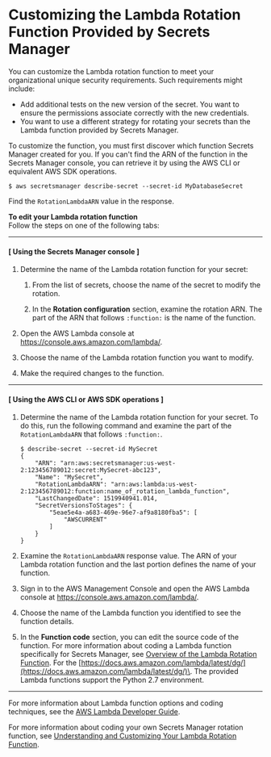 # Customizing the Lambda Rotation Function Provided by Secrets Manager<a name="rotating-secrets-customize-rds-lambda"></a>

You can customize the Lambda rotation function to meet your organizational unique security requirements\. Such requirements might include:
+ Add additional tests on the new version of the secret\. You want to ensure the permissions associate correctly with the new credentials\.
+ You want to use a different strategy for rotating your secrets than the Lambda function provided by Secrets Manager\. 

To customize the function, you must first discover which function Secrets Manager created for you\. If you can't find the ARN of the function in the Secrets Manager console, you can retrieve it by using the AWS CLI or equivalent AWS SDK operations\. 

```
$ aws secretsmanager describe-secret --secret-id MyDatabaseSecret
```

Find the `RotationLambdaARN` value in the response\.

**To edit your Lambda rotation function**  
Follow the steps on one of the following tabs:

------
#### [ Using the Secrets Manager console ]

1. Determine the name of the Lambda rotation function for your secret:

   1. From the list of secrets, choose the name of the secret to modify the rotation\.

   1. In the **Rotation configuration** section, examine the rotation ARN\. The part of the ARN that follows `:function:` is the name of the function\.

1. Open the AWS Lambda console at [https://console\.aws\.amazon\.com/lambda/](https://console.aws.amazon.com/lambda/)\.

1. Choose the name of the Lambda rotation function you want to modify\.

1. Make the required changes to the function\. 

------
#### [ Using the AWS CLI or AWS SDK operations ]

1. Determine the name of the Lambda rotation function for your secret\. To do this, run the following command and examine the part of the `RotationLambdaARN` that follows `:function:`\.

   ```
   $ describe-secret --secret-id MySecret
   {
       "ARN": "arn:aws:secretsmanager:us-west-2:123456789012:secret:MySecret-abc123",
       "Name": "MySecret",
       "RotationLambdaARN": "arn:aws:lambda:us-west-2:123456789012:function:name_of_rotation_lambda_function",
       "LastChangedDate": 1519940941.014,
       "SecretVersionsToStages": {
           "5eae5e4a-a683-469e-96e7-af9a8180fba5": [
               "AWSCURRENT"
           ]
       }
   }
   ```

1. Examine the `RotationLambdaARN` response value\. The ARN of your Lambda rotation function and the last portion defines the name of your function\.

1. Sign in to the AWS Management Console and open the AWS Lambda console at [https://console\.aws\.amazon\.com/lambda/](https://console.aws.amazon.com/lambda/)\.

1. Choose the name of the Lambda function you identified to see the function details\.

1.  In the **Function code** section, you can edit the source code of the function\. For more information about coding a Lambda function specifically for Secrets Manager, see [Overview of the Lambda Rotation Function](rotating-secrets-lambda-function-overview.md)\. For the [https://docs.aws.amazon.com/lambda/latest/dg/](https://docs.aws.amazon.com/lambda/latest/dg/)\. The provided Lambda functions support the Python 2\.7 environment\.

------

For more information about Lambda function options and coding techniques, see the [AWS Lambda Developer Guide](https://docs.aws.amazon.com/lambda/latest/dg/)\. 

For more information about coding your own Secrets Manager rotation function, see [Understanding and Customizing Your Lambda Rotation Function](rotating-secrets-lambda-function-customizing.md)\.
